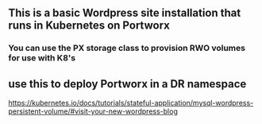 ## This is a basic Wordpress site installation that runs in Kubernetes on Portworx

### You can use the PX storage class to provision RWO volumes for use with K8's

## use this to deploy Portworx in a DR namespace

https://kubernetes.io/docs/tutorials/stateful-application/mysql-wordpress-persistent-volume/#visit-your-new-wordpress-blog

